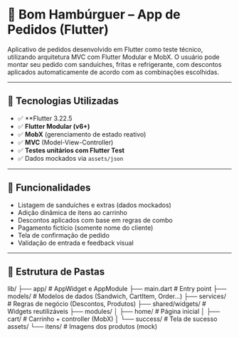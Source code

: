 # 🍔 Bom Hambúrguer – App de Pedidos (Flutter)

Aplicativo de pedidos desenvolvido em Flutter como teste técnico, utilizando arquitetura MVC com Flutter Modular e MobX. O usuário pode montar seu pedido com sanduíches, fritas e refrigerante, com descontos aplicados automaticamente de acordo com as combinações escolhidas.

---

## 🚀 Tecnologias Utilizadas

- ✅ **Flutter 3.22.5
- ✅ **Flutter Modular (v6+)**
- ✅ **MobX** (gerenciamento de estado reativo)
- ✅ **MVC** (Model-View-Controller)
- ✅ **Testes unitários com Flutter Test**
- ✅ Dados mockados via `assets/json`

---

## 📱 Funcionalidades

- Listagem de sanduíches e extras (dados mockados)
- Adição dinâmica de itens ao carrinho
- Descontos aplicados com base em regras de combo
- Pagamento fictício (somente nome do cliente)
- Tela de confirmação de pedido
- Validação de entrada e feedback visual

---

## 📁 Estrutura de Pastas

lib/
├── app/ # AppWidget e AppModule
├── main.dart # Entry point
├── models/ # Modelos de dados (Sandwich, CartItem, Order...)
├── services/ # Regras de negócio (Descontos, Produtos)
├── shared/widgets/ # Widgets reutilizáveis
├── modules/
│ ├── home/ # Página inicial
│ ├── cart/ # Carrinho + controller (MobX)
│ └── success/ # Tela de sucesso
assets/
└── itens/ # Imagens dos produtos (mock)